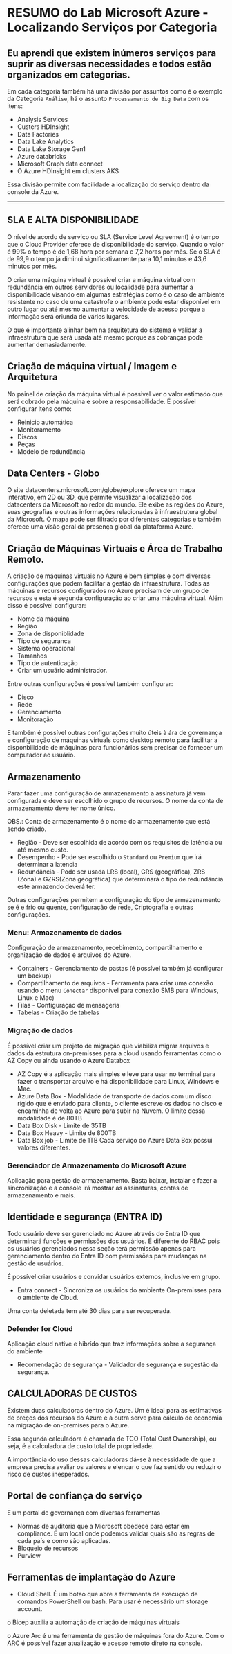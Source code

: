 # RESUMO do Lab Microsoft Azure - Localizando Serviços por Categoria

Eu aprendi que existem inúmeros serviços para suprir as diversas necessidades e todos estão organizados em categorias.
---
Em cada categoria também há uma divisão por assuntos como é o exemplo da Categoria `Análise`, há o assunto `Processamento de Big Data` com os itens:

 - Analysis Services
 - Custers HDInsight
 - Data Factories
 - Data Lake Analytics
 - Data Lake Storage Gen1
 - Azure databricks
 - Microsoft Graph data connect
 - O Azure HDInsight em clusters AKS
 
 Essa divisão permite com facilidade a localização do serviço dentro da console da Azure. 

---

## SLA E ALTA DISPONIBILIDADE

O  nível de acordo de serviço ou SLA (Service Level Agreement) é o tempo que o Cloud Provider oferece de disponibilidade do serviço. Quando o valor é 99% o tempo é de 1,68 hora por semana e 7,2 horas por mês. Se o SLA é de 99,9 o tempo já diminui significativamente para 10,1 minutos e 43,6 minutos por mês.

O criar uma máquina virtual é possível criar a máquina virtual com redundância em outros servidores ou localidade para aumentar a disponibilidade visando em algumas estratégias como é o caso de ambiente resistente no caso de uma catastrofe o ambiente pode estar disponível em outro lugar ou até mesmo aumentar a velocidade de acesso porque a informação será oriunda de vários lugares.

O que é importante alinhar bem na arquitetura do sistema é validar a infraestrutura que será usada até mesmo porque as cobranças pode aumentar demasiadamente. 

## Criação de máquina virtual / Imagem e Arquitetura

No painel de criação da máquina virtual é possivel ver o valor estimado que será cobrado pela máquina e sobre a responsabilidade.
É possível configurar itens como:
- Reinicio automática
- Monitoramento
- Discos
- Peças
- Modelo de redundância

## Data Centers - Globo

O site datacenters.microsoft.com/globe/explore oferece um mapa interativo, em 2D ou 3D, que permite visualizar a localização dos datacenters da Microsoft ao redor do mundo. Ele exibe as regiões do Azure, suas geografias e outras informações relacionadas à infraestrutura global da Microsoft. O mapa pode ser filtrado por diferentes categorias e também oferece uma visão geral da presença global da plataforma Azure.

## Criação de Máquinas Virtuais e Área de Trabalho Remoto.

A criação de máquinas virtuais no Azure é bem simples e com diversas configurações que podem facilitar a gestão da infraestrutura. Todas as máquinas e recursos configurados no Azure precisam de um grupo de recursos e esta é segunda configuração ao criar uma máquina virtual. Além disso é possível configurar:

- Nome da máquina
- Região
- Zona de disponiblidade
- Tipo de segurança
- Sistema operacional
- Tamanhos
- Tipo de autenticação
- Criar um usuário administrador.
  
Entre outras configurações é possível também configurar:
- Disco
- Rede
- Gerenciamento
- Monitoração

E também é possível outras configurações muito úteis à ára de governança e configuração de máquinas virtuals como desktop remoto para facilitar a disponbilidade de máquinas para funcionários sem precisar de fornecer um computador ao usuário.

## Armazenamento

Parar fazer uma configuração de armazenamento a assinatura já vem configurada e deve ser escolhido o grupo de recursos. O nome da conta de armazenamento deve ter nome único.

OBS.: Conta de armazenamento é o nome do armazenamento que está sendo criado.

- Região - Deve ser escolhida de acordo com os requisitos de latência ou até mesmo custo.
- Desempenho - Pode ser escolhido o `Standard` ou `Premium` que irá determinar a latencia
- Redundância - Pode ser usada LRS (local), GRS (geográfica), ZRS (Zona) e GZRS(Zona geográfica) que determinará o tipo de redundância este armazendo deverá ter.

Outras configurações permitem a configuração do tipo de armazenamento se é e frio ou quente, configuração de rede, Criptografia e outras configurações.

### Menu: Armazenamento de dados

Configuração de armazenamento, recebimento, compartilhamento e organização de dados e arquivos do Azure.

- Containers - Gerenciamento de pastas (é possível também já configurar um backup)
- Compartilhamento de arquivos - Ferramenta para criar uma conexão usando o menu `Conectar` disponível para conexão SMB para Windows, Linux e Mac)
- Filas - Configuração de mensageria
- Tabelas - Criação de tabelas

### Migração de dados

É possível criar um projeto de migração que viabiliza migrar arquivos e dados da estrutura on-premisses para a cloud usando ferramentas como o AZ Copy ou ainda usando o Azure Databox

- AZ Copy é a aplicação mais simples e leve para usar no terminal para fazer o transportar arquivo e há disponibilidade para Linux, Windows e Mac.
- Azure Data Box - Modalidade de transporte de dados com um disco rígido que é enviado para cliente, o cliente escreve os dados no disco e encaminha de volta ao Azure para subir na Nuvem. O limite dessa modalidade é de 80TB
- Data Box Disk - Limite de 35TB
- Data Box Heavy - Limite de 800TB
- Data Box job - Limite de 1TB
Cada serviço do Azure Data Box possui valores diferentes.

### Gerenciador de Armazenamento do Microsoft Azure

Aplicação para gestão de armazenamento. Basta baixar, instalar e fazer a sincronização e a console irá mostrar as assinaturas, contas de armazenamento e mais.

## Identidade e segurança (ENTRA ID)

Todo usuário deve ser gerenciado no Azure através do Entra ID que determinará funções e permissões dos usuários. É diferente do RBAC pois os usuários gerenciados nessa seção terá permissão apenas para gerenciamento dentro do Entra ID com permissões para mudanças na gestão de usuários.

É possível criar usuários e convidar usuários externos, inclusive em grupo.

- Entra connect - Sincroniza os usuários do ambiente On-premisses para o ambiente de Cloud.

Uma conta deletada tem até 30 dias para ser recuperada.

### Defender for Cloud

Aplicação cloud native e hibrído que traz informações sobre a segurança do ambiente

- Recomendação de segurança - Validador de segurança e sugestão da segurança.

## CALCULADORAS DE CUSTOS

Existem duas calculadoras dentro do Azure. Um é ideal para as estimativas de preços dos recursos do Azure e a outra serve para cálculo de economia na migração de on-premises para o Azure.

Essa segunda calculadora é chamada de TCO (Total Cust Ownership), ou seja, é a calculadora de custo total de propriedade.

A importância do uso dessas calculadoras dá-se à necessidade de que a empresa precisa avaliar os valores e elencar o que faz sentido ou reduzir o risco de custos inesperados.

## Portal de confiança do serviço 

E um portal de governança com diversas ferramentas 

- Normas de auditoria que a Microsoft obedece para estar em compliance. É um local onde podemos validar quais são as regras de cada país e como são aplicadas.
- Bloqueio de recursos 
- Purview 

## Ferramentas de implantação do Azure 

- Cloud Shell. É um botao que abre a ferramenta de execução de comandos PowerShell ou bash. Para usar é necessário um storage account.

o Bicep auxilia a automação de criação de máquinas virtuais 

o Azure Arc é uma ferramenta de gestão de máquinas fora do Azure. Com o ARC é possível fazer atualização e acesso remoto direto na console.
